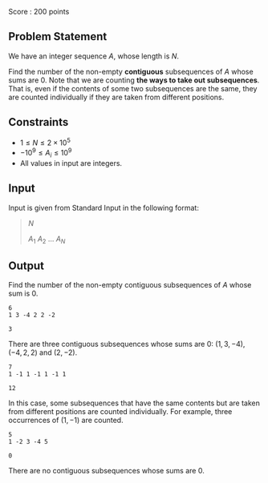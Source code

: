Score : $200$ points

## Problem Statement

We have an integer sequence $A$, whose length is $N$.

Find the number of the non-empty **contiguous** subsequences of $A$ whose sums are $0$.
Note that we are counting **the ways to take out subsequences**.
That is, even if the contents of some two subsequences are the same, they are counted individually if they are taken from different positions.

## Constraints

- $1 \leq N \leq 2 \times 10^5$
- $-10^9 \leq A_i \leq 10^9$
- All values in input are integers.

## Input

Input is given from Standard Input in the following format:

> $N$
> 
> $A_1$ $A_2$ $...$ $A_N$

## Output

Find the number of the non-empty contiguous subsequences of $A$ whose sum is $0$.

```input1
6
1 3 -4 2 2 -2
```

```output1
3
```

There are three contiguous subsequences whose sums are $0$: $(1,3,-4)$, $(-4,2,2)$ and $(2,-2)$.

```input2
7
1 -1 1 -1 1 -1 1
```

```output2
12
```

In this case, some subsequences that have the same contents but are taken from different positions are counted individually.
For example, three occurrences of $(1, -1)$ are counted.

```input3
5
1 -2 3 -4 5
```

```output3
0
```

There are no contiguous subsequences whose sums are $0$.